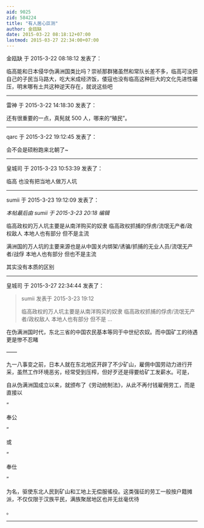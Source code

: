 ```yaml
---
aid: 9025
zid: 584224
title: "有人居心叵测"
author: 金瓯缺
date: 2015-03-22 08:18:12+07:00
lastmod: 2015-03-27 22:34:00+07:00
---
```


金瓯缺 于 2015-3-22 08:18:12 发表了：

临高能和日本侵华伪满洲国类比吗？崇祯那群猪虽然和常队长差不多，临高可没把自己的子民当马路大，吃大米成经济饭，倭寇也没有临高这种巨大的文化先进性碾压，明末哪有土共这种逆天存在，就说这些吧

---

雷神 于 2015-3-22 14:18:30 发表了：

还有很重要的一点，真髡就 500 人，哪来的“殖民”。

---

qarc 于 2015-3-22 19:12:45 发表了：

会不会是硕粉跑来北朝了~

---

皇城司 于 2015-3-23 10:53:39 发表了：

临高 也没有把当地人做万人坑

---

sumii 于 2015-3-23 19:12:09 发表了：

_本帖最后由 sumii 于 2015-3-23 20:18 编辑_

临高政权的万人坑主要是从南洋购买的奴隶 临高政权抓捕的俘虏/流氓无产者/政权敌人 本地人也有部分 但不是主流

满洲国的万人坑的主要来源也是从中国关内绑架/诱骗/抓捕的无业人员/流氓无产者/战俘 本地人也有部分 但也不是主流

其实没有本质的区别

---

皇城司 于 2015-3-27 22:34:44 发表了：

> sumii 发表于 2015-3-23 19:12
>
> 临高政权的万人坑主要是从南洋购买的奴隶 临高政权抓捕的俘虏/流氓无产者/政权敌人 本地人也有部分 但不是 ...

在伪满洲国时代，东北三省的中国农民基本等同于中世纪农奴。而中国矿工的待遇更是惨不忍睹

——

九一八事变之前，日本人就在东北地区开辟了不少矿山，雇佣中国劳动力进行开采，虽然工作环境恶劣，经常受到压榨，但好歹还是得要给矿工发薪水。可是，

自从伪满洲国成立以来，就颁布了《劳动统制法》，从此不再付钱雇佣劳工，而是直接以

“

奉公

”

或

“

奉仕

”

为名，驱使东北人民到矿山和工地上无偿服徭役。这类强征的劳工一般按户籍摊派，不仅仅限于汉族平民，满族聚居地区也并无丝毫优待

。

---
